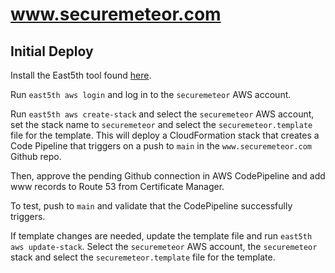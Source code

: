 # www.securemeteor.com

## Initial Deploy

Install the East5th tool found [here](https://github.com/East5th/scripts).

Run `east5th aws login` and log in to the `securemeteor` AWS account.

Run `east5th aws create-stack` and select the `securemeteor` AWS account, set the stack name to `securemeteor` and select the `securemeteor.template` file for the template. This will deploy a CloudFormation stack that creates a Code Pipeline that triggers on a push to `main` in the `www.securemeteor.com` Github repo.

Then, approve the pending Github connection in AWS CodePipeline and add www records to Route 53 from Certificate Manager.

To test, push to `main` and validate that the CodePipeline successfully triggers.

If template changes are needed, update the template file and run `east5th aws update-stack`. Select the `securemeteor` AWS account, the `securemeteor` stack and select the `securemeteor.template` file for the template.
